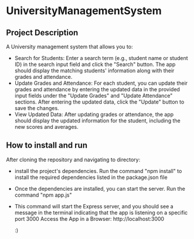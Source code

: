 # UniversityManagementSystem
## Project Description
A University management system that allows you to:
- Search for Students:
Enter a search term (e.g., student name or student ID) in the search input field and click the "Search" button. The app should display the matching students' information along with their grades and attendance.
- Update Grades and Attendance:
For each student, you can update their grades and attendance by entering the updated data in the provided input fields under the "Update Grades" and "Update Attendance" sections. After entering the updated data, click the "Update" button to save the changes.
- View Updated Data:
After updating grades or attendance, the app should display the updated information for the student, including the new scores and averages.

## How to install and run
After cloning the repository and navigating to directory:
- install the project's dependencies. Run the command "npm install" to install the required dependencies listed in the package.json file
- Once the dependencies are installed, you can start the server. Run the command "npm app.js"
- This command will start the Express server, and you should see a message in the terminal indicating that the app is listening on a specific port 3000
Access the App in a Browser: http://localhost:3000

  :)
